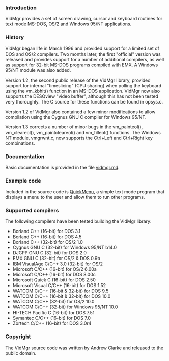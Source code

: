 ### Introduction ###

VidMgr provides a set of screen drawing, cursor and keyboard routines
for text mode MS-DOS, OS/2 and Windows 95/NT applications.


### History ###

VidMgr began life in March 1996 and provided support for a
limited set of DOS and OS/2 compilers. Two months later, the
first "official" version was released and provides support for a
number of additional compilers, as well as support for 32-bit
MS-DOS programs compiled with EMX. A Windows 95/NT module was
also added.

Version 1.2, the second public release of the VidMgr library,
provided support for internal "timeslicing" (CPU sharing) when
polling the keyboard using the vm_kbhit() function in an MS-DOS
application. VidMgr now also supports the DESQview "video
buffer", although this has not been tested very thoroughly. The
C source for these functions can be found in opsys.c.

Version 1.2 of VidMgr also contained a few minor modifications to
allow compilation using the Cygnus GNU C compiler for Windows
95/NT.

Version 1.3 corrects a number of minor bugs in the vm_painteol(),
vm_cleareol(), vm_paintcleareol() and vm_filleol() functions. The
Windows NT module, vmgrwnt.c, now supports the Ctrl+Left and
Ctrl+Right key combinations.

### Documentation ###

Basic documentation is provided in the file [vidmgr.md](vidmgr.md).

### Example code ###

Included in the source code is [QuickMenu](qmenu), a simple text
mode program that displays a menu to the user and allow them to
run other programs.

### Supported compilers ###

The following compilers have been tested building the VidMgr library:

* Borland C++ (16-bit) for DOS 3.1
* Borland C++ (16-bit) for DOS 4.5
* Borland C++ (32-bit) for OS/2 1.0
* Cygnus GNU C (32-bit) for Windows 95/NT b14.0
* DJGPP GNU C (32-bit) for DOS 2.0
* EMX GNU C (32-bit) for OS/2 & DOS 0.9b
* IBM VisualAge C/C++ 3.0 (32-bit) for OS/2
* Microsoft C/C++ (16-bit) for OS/2 6.00a
* Microsoft C/C++ (16-bit) for DOS 8.00c
* Microsoft Quick C (16-bit) for DOS 2.50
* Microsoft Visual C/C++ (16-bit) for DOS 1.52
* WATCOM C/C++ (16-bit & 32-bit) for DOS 9.5
* WATCOM C/C++ (16-bit & 32-bit) for DOS 10.0
* WATCOM C/C++ (32-bit) for OS/2 10.0
* WATCOM C/C++ (32-bit) for Windows 95/NT 10.0
* HI-TECH Pacific C (16-bit) for DOS 7.51
* Symantec C/C++ (16-bit) for DOS 7.0
* Zortech C/C++ (16-bit) for DOS 3.0r4


### Copyright ###

The VidMgr source code was written by Andrew Clarke and released
to the public domain.
